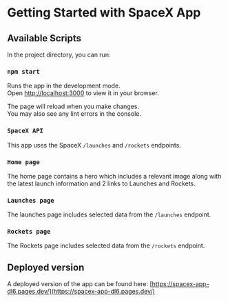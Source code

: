# Getting Started with SpaceX App

## Available Scripts

In the project directory, you can run:

### `npm start`

Runs the app in the development mode.\
Open [http://localhost:3000](http://localhost:3000) to view it in your browser.

The page will reload when you make changes.\
You may also see any lint errors in the console.

### `SpaceX API`

This app uses the SpaceX `/launches` and `/rockets` endpoints.

### `Home page`

The home page contains a hero which includes a relevant image along with
the latest launch information and 2 links to Launches and Rockets.

### `Launches page`

The launches page includes selected data from the `/launches` endpoint.

### `Rockets page`

The Rockets page includes selected data from the `/rockets` endpoint.

## Deployed version

A deployed version of the app can be found here: [https://spacex-app-dl6.pages.dev/](https://spacex-app-dl6.pages.dev/)
